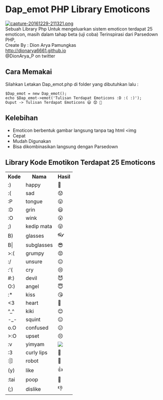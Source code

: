 # Dap_emot PHP Library Emoticons
[![capture-20161229-211321.png](https://s24.postimg.org/3l9f34hj9/capture_20161229_211321.png)](https://postimg.org/image/7ue55aksh/)<br />
Sebuah Library Php Untuk mengeluarkan sistem emoticon terdapat 25 emoticon, masih dalam tahap beta (uji coba)
Terinspirasi dari Parsedown PHP,
<br />
Create By : Dion Arya Pamungkas <br />
http://dionarya6661.github.io <br />
@DionArya_P on twitter <br />

## Cara Memakai

Silahkan Letakan Dap_emot.php di folder yang dibutuhkan lalu :
```
$Dap_emot = new Dap_emot();
echo $Dap_emot->emot('Tulisan Terdapat Emoticons :D :( :)');
Ouput -> Tulisan Terdapat Emoticons 😃 😟 🙂
```

## Kelebihan

* Emoticon berbentuk gambar langsung tanpa tag html <img
* Cepat
* Mudah Digunakan
* Bisa dikombinasikan langsung dengan Parsedown

## Library Kode Emotikon Terdapat 25 Emoticons

<table>

<tbody>

<tr>

<th>Kode</th>

<th>Nama</th>

<th>Hasil</th>

</tr>

<tr>

<td>:)</td>

<td>happy</td>

<td>🙂</td>

</tr>

<tr>

<td>:(</td>

<td>sad</td>

<td>😟</td>

</tr>

<tr>

<td>:P</td>

<td>tongue</td>

<td>😛</td>

</tr>

<tr>

<td>:D</td>

<td>grin</td>

<td>😃</td>

</tr>

<tr>

<td>:O</td>

<td>wink</td>

<td>😮</td>

</tr>

<tr>

<td>;)</td>

<td>kedip mata</td>

<td>😜</td>

</tr>

<tr>

<td>B)</td>

<td>glasses</td>

<td>👓</td>

</tr>

<tr>

<td>B|</td>

<td>subglasses</td>

<td>😎</td>

</tr>

<tr>

<td>>:(</td>

<td>grumpy</td>

<td>😡</td>

</tr>

<tr>

<td>:/</td>

<td>unsure</td>

<td>😐</td>

</tr>

<tr>

<td>:'(</td>

<td>cry</td>

<td>😢</td>

</tr>

<tr>

<td>#:)</td>

<td>devil</td>

<td>😈</td>

</tr>

<tr>

<td>O:)</td>

<td>angel</td>

<td>😇</td>

</tr>

<tr>

<td>:*</td>

<td>kiss</td>

<td>😘</td>

</tr>

<tr>

<td><3</td>

<td>heart</td>

<td>💓</td>

</tr>

<tr>

<td>^_^</td>

<td>kiki</td>

<td>😊</td>

</tr>

<tr>

<td>-_-</td>

<td>squint</td>

<td>😑</td>

</tr>

<tr>

<td>o.O</td>

<td>confused</td>

<td>😕</td>

</tr>

<tr>

<td>>:O</td>

<td>upset</td>

<td>😣</td>

</tr>

<tr>

<td>:v</td>

<td>yimyam</td>


<td><img src="https://static.xx.fbcdn.net/images/emoji.php/v6/ee4/1/16/PACMAN_2.png"></td>

</tr>

<tr>

<td>:3</td>

<td>curly lips</td>

<td>👄</td>

</tr>

<tr>

<td>:|]</td>

<td>robot</td>

<td>👾</td>

</tr>

<tr>

<td>(y)</td>

<td>like</td>

<td>👍</td>

</tr>

<tr>

<td>:tai</td>

<td>poop</td>

<td>💩</td>

</tr>

<tr>

<td>(;)</td>

<td>dislike</td>

<td>👎</td>

</tr>

</tbody>

</table>
